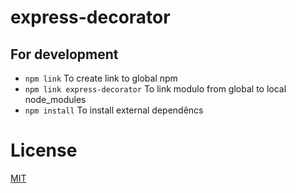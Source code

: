 # express-decorator

## For development

 - `npm link` To create link to global npm
 - `npm link express-decorator` To link modulo from global to local node_modules
 - `npm install` To install external dependêncs 

# License
[MIT](/LICENSE)